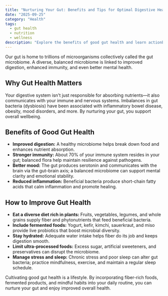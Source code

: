 ```yaml
---
title: "Nurturing Your Gut: Benefits and Tips for Optimal Digestive Health"
date: "2025-09-25"
category: "Health"
tags:
  - gut health
  - nutrition
  - wellness
description: "Explore the benefits of good gut health and learn actionble tips to cultivate a balanced microbiome."
---
```


Our gut is home to trillions of microorganisms collectively called the gut microbiome. A diverse, balanced microbiome is linked to improved digestion, enhanced immunity, and even better mental health.

## Why Gut Health Matters

Your digestive system isn't just responsible for absorbing nutrients—it also communicates with your immune and nervous systems. Imbalances in gut bacteria (dysbiosis) have been associated with inflammatory bowel disease, obesity, mood disorders, and more. By nurturing your gut, you support overall wellbeing.

## Benefits of Good Gut Health

- **Improved digestion:** A healthy microbiome helps break down food and enhances nutrient absorption.
- **Stronger immunity:** About 70% of your immune system resides in your gut; balanced flora help maintain resilience against pathogens.
- **Better mood:** The gut produces serotonin and communicates with the brain via the gut–brain axis; a balanced microbiome can support mental clarity and emotional stability.
- **Reduced inflammation:** Beneficial bacteria produce short-chain fatty acids that calm inflammation and promote healing.

## How to Improve Gut Health

- **Eat a diverse diet rich in plants:** Fruits, vegetables, legumes, and whole grains supply fiber and phytonutrients that feed beneficial bacteria.
- **Include fermented foods:** Yogurt, kefir, kimchi, sauerkraut, and miso provide live probiotics that boost microbial diversity.
- **Stay hydrated:** Adequate water intake helps fiber do its job and keeps digestion smooth.
- **Limit ultra-processed foods:** Excess sugar, artificial sweeteners, and preservatives can disrupt the microbiome.
- **Manage stress and sleep:** Chronic stress and poor sleep can alter gut bacteria; practice mindfulness, exercise, and maintain a regular sleep schedule.

Cultivating good gut health is a lifestyle. By incorporating fiber-rich foods, fermented products, and mindful habits into your daily routine, you can nurture your gut and enjoy improved overall health.
